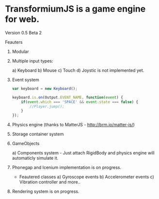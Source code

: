 TransformiumJS is a game engine for web.
=================================================================

Version 0.5 Beta 2

Feauters
1) Modular

2) Multiple input types:

    a) Keyboard
    b) Mouse
    c) Touch
    d) Joystic is not implemented yet. 
    
3) Event system
    
    ```js
    var keyboard = new Keyboard();
    
    keyboard.is.on(Output.EVENT_NAME, function(event) {
        if(event.which === 'SPACE' && event.state === false) {
            //Player.jump();
        }
    });
    ```

4) Physics engine (thanks to MatterJS - http://brm.io/matter-js/)

5) Storage container system

6) GameObjects

    a) Components system 
        - Just attach RigidBody and physics engine will automaticly simulate it.
  
7) Phonegap and Icenium implementation is on progress.

    - Feautered classes
    a) Gyroscope events
    b) Accelerometer events
    c) Vibration controller
    and more..
    
8) Rendering system is on progress.
